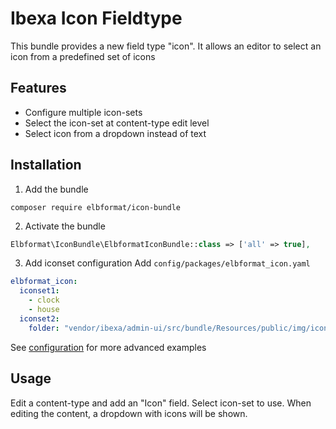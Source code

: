 # Ibexa Icon Fieldtype 
This bundle provides a new field type "icon".
It allows an editor to select an icon from a predefined set of icons

## Features
* Configure multiple icon-sets
* Select the icon-set at content-type edit level
* Select icon from a dropdown instead of text

## Installation
1. Add the bundle
```shell
composer require elbformat/icon-bundle
```

2. Activate the bundle 
```php
Elbformat\IconBundle\ElbformatIconBundle::class => ['all' => true],
```

3. Add iconset configuration
Add `config/packages/elbformat_icon.yaml`
```yaml
elbformat_icon:
  iconset1:
    - clock
    - house 
  iconset2:
    folder: "vendor/ibexa/admin-ui/src/bundle/Resources/public/img/icons"
```
See [configuration](doc/configuration.md) for more advanced examples

## Usage
Edit a content-type and add an "Icon" field. Select icon-set to use.
When editing the content, a dropdown with icons will be shown.